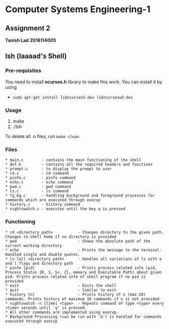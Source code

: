 # Computer Systems Engineering-1 
## Assignment 2

**Tanish Lad**
**2018114005**

## lsh (laaaad's Shell)

### Pre-requisites
You need to install **ncurses.h** library to make this work. You can install it by using
- `sudo apt-get install libncurses5-dev libncursesw5-dev`

### Usage
1. make
2. ./lsh

To delete all .o files, run `make clean`.



### Files
    * main.c        - contains the main functioning of the shell
    * def.h         - contains all the required headers and functions
    * prompt.c      - to display the prompt to user
    * cd.c          - cd command
    * pinfo.c       - pinfo command
    * echo.c        - echo command
    * pwd.c         - pwd command
    * ls.c          - ls command
    * fg_bg.c       - handling background and foreground processes for commands which are executed through execvp
    * history.c     - history command
    * nightswatch.c - executes until the key q is pressed

### Functioning
    * cd <directory path>           - Changes directory to the given path. Changes to shell home if no directory is provided
    * pwd                           - Shows the absolute path of the current working directory 
    * echo                          - Prints the message to the terminal. Handled single and double quotes.
    * ls [al] <directory path>      - Handles all variations of ls with a and l flags and directory path
    * pinfo [pid]                   - Prints process related info (pid, Process Status {R, S, S+, Z}, memory and Executable Path) about given pid. Prints process related info of shell program if no pid is provided
    * exit                          - Exits the shell
    * quit                          - Similar to exit
    * history [n]                   - Prints history of n (max 20) commands. Prints history of maximum 10 commands if n is not provided
    * nightswatch -n [time] <type>  - Repeats command of type <type> every <time> seconds until 'q' is pressed.
    * All other commands are implemented using execvp. 
    * Background Processing (can be run with '&') is handled for commands executed through execvp
